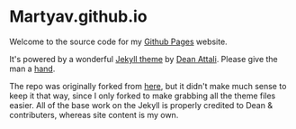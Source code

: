 # Martyav.github.io

Welcome to the source code for my [Github Pages](https://pages.github.com/) website.

It's powered by a wonderful [Jekyll theme](http://deanattali.com/beautiful-jekyll) by [Dean Attali](http://deanattali.com). Please give the man a [hand](https://www.paypal.me/daattali/20).

The repo was originally forked from [here](https://github.com/daattali/beautiful-jekyll), but it didn't make much sense to keep it that way, since I only forked to make grabbing all the theme files easier. All of the base work on the Jekyll is properly credited to Dean & contributers, whereas site content is my own.
